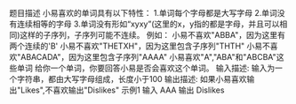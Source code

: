 题目描述
小易喜欢的单词具有以下特性：
1.单词每个字母都是大写字母
2.单词没有连续相等的字母
3.单词没有形如“xyxy”(这里的x，y指的都是字母，并且可以相同)这样的子序列，子序列可能不连续。
例如：
小易不喜欢"ABBA"，因为这里有两个连续的'B'
小易不喜欢"THETXH"，因为这里包含子序列"THTH"
小易不喜欢"ABACADA"，因为这里包含子序列"AAAA"
小易喜欢"A","ABA"和"ABCBA"这些单词
给你一个单词，你要回答小易是否会喜欢这个单词。
输入描述:
输入为一个字符串，都由大写字母组成，长度小于100
输出描述:
如果小易喜欢输出"Likes",不喜欢输出"Dislikes"
示例1
输入
AAA
输出
Dislikes
